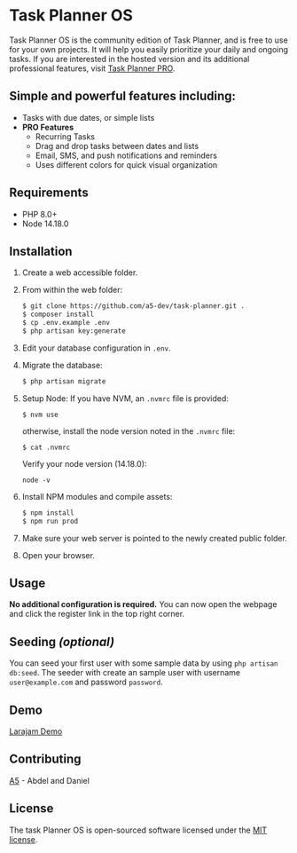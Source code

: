 # Task Planner OS

Task Planner OS is the community edition of Task Planner, and is free to use for your own projects. It will help you easily prioritize your daily and ongoing tasks. If you are interested in the hosted version and its additional professional features, visit [Task Planner PRO](https://larajam.a-5.dev/).

## Simple and powerful features including:

- Tasks with due dates, or simple lists
- **PRO Features**
    - Recurring Tasks
    - Drag and drop tasks between dates and lists
    - Email, SMS, and push notifications and reminders
    - Uses different colors for quick visual organization

## Requirements
- PHP 8.0+
- Node 14.18.0

## Installation

1. Create a web accessible folder.

2. From within the web folder:
    ``` bash
    $ git clone https://github.com/a5-dev/task-planner.git .
    $ composer install
    $ cp .env.example .env
    $ php artisan key:generate
    ```

3. Edit your database configuration in `.env`.

4. Migrate the database:
    ``` bash
    $ php artisan migrate
    ```

5. Setup Node:
    If you have NVM, an `.nvmrc` file is provided:
    ```
    $ nvm use
    ```

    otherwise, install the node version noted in the `.nvmrc` file:
    ```
    $ cat .nvmrc
    ```

    Verify your node version (14.18.0):
    ```
    node -v
    ```

6. Install NPM modules and compile assets: 
    ``` bash
    $ npm install
    $ npm run prod
    ```

7. Make sure your web server is pointed to the newly created public folder.

8. Open your browser.

## Usage

**No additional configuration is required.** You can now open the webpage and click the register link in the top right corner.

## Seeding _(optional)_
You can seed your first user with some sample data by using `php artisan db:seed`. The seeder with create an sample user with username `user@example.com` and password `password`.

## Demo
[Larajam Demo](https://larajam.a-5.dev/)

## Contributing

[A5](https://a-5.dev) - Abdel and Daniel

## License

The task Planner OS is open-sourced software licensed under the [MIT license](https://opensource.org/licenses/MIT).
